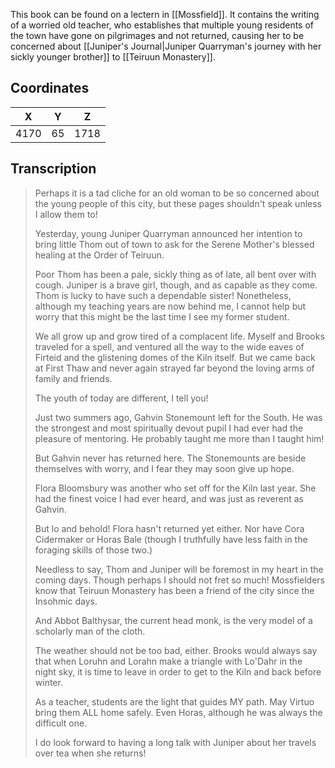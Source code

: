  

This book can be found on a lectern in [[Mossfield]]. It contains the writing of a worried old teacher, who establishes that multiple young residents of the town have gone on pilgrimages and not returned, causing her to be concerned about [[Juniper's Journal|Juniper Quarryman's journey with her sickly younger brother]] to [[Teiruun Monastery]].

## Coordinates
| **X** | **Y** | **Z** |
| :---: | :---: | :---: |
| 4170  |  65   | 1718  |

## Transcription
> Perhaps it is a tad cliche for an old woman to be so concerned about the young people of this city, but these pages shouldn't speak unless I allow them to!
>
> Yesterday, young Juniper Quarryman announced her intention to bring little Thom out of town to ask for the Serene Mother's blessed healing at the Order of Teiruun.
>
> Poor Thom has been a pale, sickly thing as of late, all bent over with cough. Juniper is a brave girl, though, and as capable as they come. Thom is lucky to have such a dependable sister! Nonetheless, although my teaching years are now behind me, I cannot help but worry that this might be the last time I see my former student.
>
> We all grow up and grow tired of a complacent life. Myself and Brooks traveled for a spell, and ventured all the way to the wide eaves of Firteid and the glistening domes of the Kiln itself. But we came back at First Thaw and never again strayed far beyond the loving arms of family and friends.
>
> The youth of today are different, I tell you!
>
> Just two summers ago, Gahvin Stonemount left for the South. He was the strongest and most spiritually devout pupil I had ever had the pleasure of mentoring. He probably taught me more than I taught him!
>
> But Gahvin never has returned here. The Stonemounts are beside themselves with worry, and I fear they may soon give up hope.
>
> Flora Bloomsbury was another who set off for the Kiln last year. She had the finest voice I had ever heard, and was just as reverent as Gahvin.
>
> But lo and behold! Flora hasn't returned yet either. Nor have Cora Cidermaker or Horas Bale (though I truthfully have less faith in the foraging skills of those two.)
>
> Needless to say, Thom and Juniper will be foremost in my heart in the coming days. Though perhaps I should not fret so much! Mossfielders know that Teiruun Monastery has been a friend of the city since the Insohmic days.
>
> And Abbot Balthysar, the current head monk, is the very model of a scholarly man of the cloth.
>
> The weather should not be too bad, either. Brooks would always say that when Loruhn and Lorahn make a triangle with Lo'Dahr in the night sky, it is time to leave in order to get to the Kiln and back before winter.
>
> As a teacher, students are the light that guides MY path. May Virtuo bring them ALL home safely. Even Horas, although he was always the difficult one.
>
> I do look forward to having a long talk with Juniper about her travels over tea when she returns!


